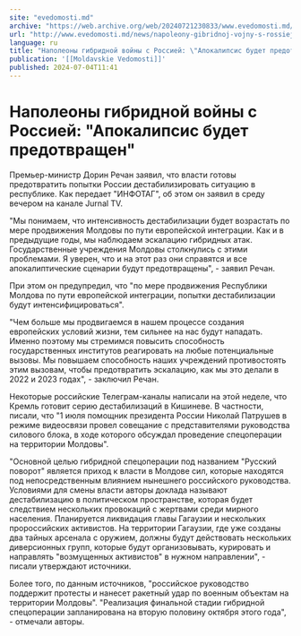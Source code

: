 ```yaml
---
site: "evedomosti.md"
archive: "https://web.archive.org/web/20240721230833/www.evedomosti.md/news/napoleony-gibridnoj-vojny-s-rossiej-apokalipticheskie-scenar"
url: "http://www.evedomosti.md/news/napoleony-gibridnoj-vojny-s-rossiej-apokalipticheskie-scenar"
language: ru
title: "Наполеоны гибридной войны с Россией: \"Апокалипсис будет предотвращен\""
publication: '[[Moldavskie Vedomosti]]'
published: 2024-07-04T11:41
---
```


# Наполеоны гибридной войны с Россией: "Апокалипсис будет предотвращен"

Премьер-министр Дорин Речан заявил, что власти готовы предотвратить попытки России дестабилизировать ситуацию в республике. Как передает "ИНФОТАГ", об этом он заявил в среду вечером на канале Jurnal TV.

"Мы понимаем, что интенсивность дестабилизации будет возрастать по мере продвижения Молдовы по пути европейской интеграции. Как и в предыдущие годы, мы наблюдаем эскалацию гибридных атак. Государственные учреждения Молдовы столкнулись с этими проблемами. Я уверен, что и на этот раз они справятся и все апокалиптические сценарии будут предотвращены", - заявил Речан.

При этом он предупредил, что "по мере продвижения Республики Молдова по пути европейской интеграции, попытки дестабилизации будут интенсифицироваться".

"Чем больше мы продвигаемся в нашем процессе создания европейских условий жизни, тем сильнее на нас будут нападать. Именно поэтому мы стремимся повысить способность государственных институтов реагировать на любые потенциальные вызовы. Мы повышаем способность наших учреждений противостоять этим вызовам, чтобы предотвратить эскалацию, как мы это делали в 2022 и 2023 годах", - заключил Речан.

Некоторые российские Телеграм-каналы написали на этой неделе, что Кремль готовит серию дестабилизаций в Кишиневе. В частности, писали, что "1 июля помощник президента России Николай Патрушев в режиме видеосвязи провел совещание с представителями руководства силового блока, в ходе которого обсуждал проведение спецоперации на территории Молдовы".

"Основной целью гибридной спецоперации под названием "Русский поворот" является приход к власти в Молдове сил, которые находятся под непосредственным влиянием нынешнего российского руководства. Условиями для смены власти авторы доклада называют дестабилизацию в политическом пространстве, которая будет следствием нескольких провокаций с жертвами среди мирного населения. Планируется ликвидация главы Гагаузии и нескольких пророссийских активистов. На территории Гагаузии, где уже созданы два тайных арсенала с оружием, должны будут действовать нескольких диверсионных групп, которые будут организовывать, курировать и направлять "возмущенных активистов" в нужном направлении", - писали утверждают источники.

Более того, по данным источников, "российское руководство поддержит протесты и нанесет ракетный удар по военным объектам на территории Молдовы". "Реализация финальной стадии гибридной спецоперации запланирована на вторую половину октября этого года", - отмечали авторы.